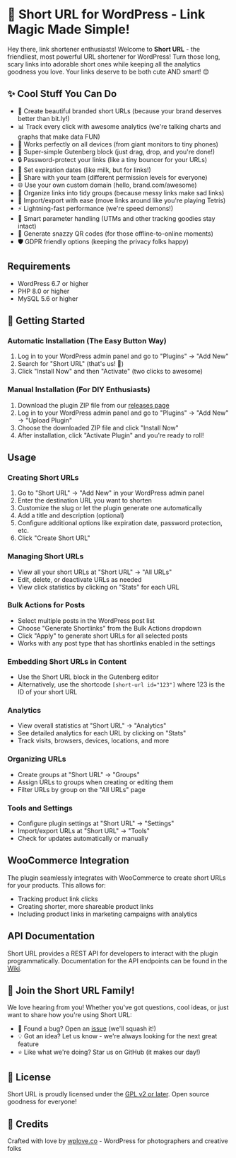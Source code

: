 # 🔗 Short URL for WordPress - Link Magic Made Simple!

Hey there, link shortener enthusiasts! Welcome to **Short URL** - the friendliest, most powerful URL shortener for WordPress! Turn those long, scary links into adorable short ones while keeping all the analytics goodness you love. Your links deserve to be both cute AND smart! 😊

## ✨ Cool Stuff You Can Do

- 🔗 Create beautiful branded short URLs (because your brand deserves better than bit.ly!)
- 📊 Track every click with awesome analytics (we're talking charts and graphs that make data FUN)
- 📱 Works perfectly on all devices (from giant monitors to tiny phones)
- 🧩 Super-simple Gutenberg block (just drag, drop, and you're done!)
- 🔒 Password-protect your links (like a tiny bouncer for your URLs)
- 📅 Set expiration dates (like milk, but for links!)
- 👥 Share with your team (different permission levels for everyone)
- 🌐 Use your own custom domain (hello, brand.com/awesome)
- 📂 Organize links into tidy groups (because messy links make sad links)
- 🔄 Import/export with ease (move links around like you're playing Tetris)
- ⚡ Lightning-fast performance (we're speed demons!)
- 🧠 Smart parameter handling (UTMs and other tracking goodies stay intact)
- 📱 Generate snazzy QR codes (for those offline-to-online moments)
- 🛡️ GDPR friendly options (keeping the privacy folks happy)

## Requirements

- WordPress 6.7 or higher
- PHP 8.0 or higher
- MySQL 5.6 or higher

## 🚀 Getting Started

### Automatic Installation (The Easy Button Way)

1. Log in to your WordPress admin panel and go to "Plugins" → "Add New"
2. Search for "Short URL" (that's us! 👋)
3. Click "Install Now" and then "Activate" (two clicks to awesome)

### Manual Installation (For DIY Enthusiasts)

1. Download the plugin ZIP file from our [releases page](https://github.com/tomrobak/short-url/releases)
2. Log in to your WordPress admin panel and go to "Plugins" → "Add New" → "Upload Plugin"
3. Choose the downloaded ZIP file and click "Install Now"
4. After installation, click "Activate Plugin" and you're ready to roll!

## Usage

### Creating Short URLs

1. Go to "Short URL" → "Add New" in your WordPress admin panel
2. Enter the destination URL you want to shorten
3. Customize the slug or let the plugin generate one automatically
4. Add a title and description (optional)
5. Configure additional options like expiration date, password protection, etc.
6. Click "Create Short URL"

### Managing Short URLs

- View all your short URLs at "Short URL" → "All URLs"
- Edit, delete, or deactivate URLs as needed
- View click statistics by clicking on "Stats" for each URL

### Bulk Actions for Posts

- Select multiple posts in the WordPress post list
- Choose "Generate Shortlinks" from the Bulk Actions dropdown
- Click "Apply" to generate short URLs for all selected posts
- Works with any post type that has shortlinks enabled in the settings

### Embedding Short URLs in Content

- Use the Short URL block in the Gutenberg editor
- Alternatively, use the shortcode `[short-url id="123"]` where 123 is the ID of your short URL

### Analytics

- View overall statistics at "Short URL" → "Analytics"
- See detailed analytics for each URL by clicking on "Stats"
- Track visits, browsers, devices, locations, and more

### Organizing URLs

- Create groups at "Short URL" → "Groups"
- Assign URLs to groups when creating or editing them
- Filter URLs by group on the "All URLs" page

### Tools and Settings

- Configure plugin settings at "Short URL" → "Settings"
- Import/export URLs at "Short URL" → "Tools"
- Check for updates automatically or manually

## WooCommerce Integration

The plugin seamlessly integrates with WooCommerce to create short URLs for your products. This allows for:

- Tracking product link clicks
- Creating shorter, more shareable product links
- Including product links in marketing campaigns with analytics

## API Documentation

Short URL provides a REST API for developers to interact with the plugin programmatically. Documentation for the API endpoints can be found in the [Wiki](https://github.com/tomrobak/short-url/wiki/API-Documentation).

## 💌 Join the Short URL Family!

We love hearing from you! Whether you've got questions, cool ideas, or just want to share how you're using Short URL:

- 🐞 Found a bug? Open an [issue](https://github.com/tomrobak/short-url/issues) (we'll squash it!)
- 💡 Got an idea? Let us know - we're always looking for the next great feature
- ⭐ Like what we're doing? Star us on GitHub (it makes our day!)

## 📜 License

Short URL is proudly licensed under the [GPL v2 or later](LICENSE). Open source goodness for everyone!

## 🙏 Credits

Crafted with love by [wplove.co](https://wplove.co/) - WordPress for photographers and creative folks

